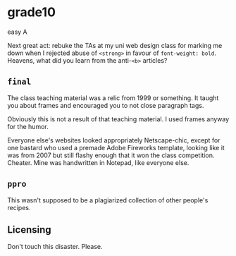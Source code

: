 # grade10

easy A

Next great act: rebuke the TAs at my uni web design class for marking me down when I rejected abuse of `<strong>` in favour of `font-weight: bold`. Heavens, what did you learn from the anti-`<b>` articles?

## `final`

The class teaching material was a relic from 1999 or something. It taught you about frames and encouraged you to not close paragraph tags.

Obviously this is not a result of that teaching material. I used frames anyway for the humor.

Everyone else's websites looked appropriately Netscape-chic, except for one bastard who used a premade Adobe Fireworks template, looking like it was from 2007 but still flashy enough that it won the class competition. Cheater. Mine was handwritten in Notepad, like everyone else.

## `ppro`

This wasn't supposed to be a plagiarized collection of other people's recipes.

## Licensing

Don't touch this disaster. Please.

